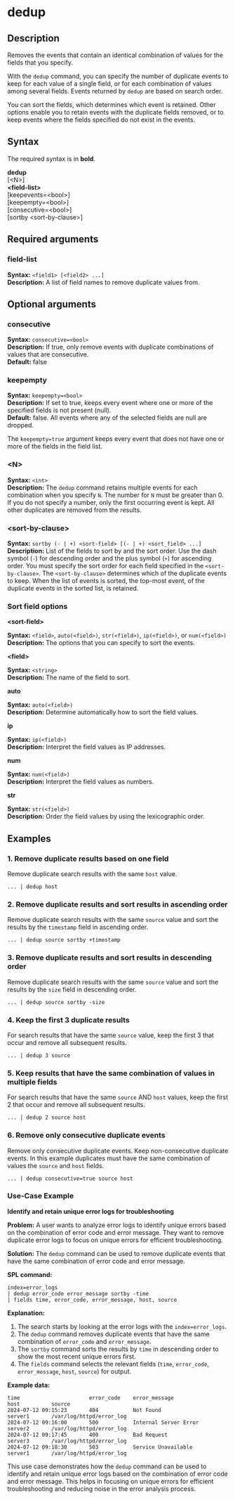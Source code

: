 # dedup

## Description

Removes the events that contain an identical combination of values for the fields that you specify.

With the `dedup` command, you can specify the number of duplicate events to keep for each value of a single field, or for each combination of values among several fields. Events returned by `dedup` are based on search order.

You can sort the fields, which determines which event is retained. Other options enable you to retain events with the duplicate fields removed, or to keep events where the fields specified do not exist in the events.

## Syntax

The required syntax is in **bold**.


**dedup** \
[\<N>] \
**\<field-list>** \
[keepevents=\<bool>] \
[keepempty=\<bool>] \
[consecutive=\<bool>] \
[sortby \<sort-by-clause>]


## Required arguments

### field-list

**Syntax:** `<field1> [<field2> ...]` \
**Description:** A list of field names to remove duplicate values from.

## Optional arguments

### consecutive

**Syntax:** `consecutive=<bool>` \
**Description:** If true, only remove events with duplicate combinations of values that are consecutive. \
**Default:** false

### keepempty

**Syntax:** `keepempty=<bool>` \
**Description:** If set to true, keeps every event where one or more of the specified fields is not present (null). \
**Default:** false. All events where any of the selected fields are null are dropped.

The `keepempty=true` argument keeps every event that does not have one or more of the fields in the field list.

### \<N>

**Syntax:** `<int>` \
**Description:** The `dedup` command retains multiple events for each combination when you specify `N`. The number for `N` must be greater than 0. If you do not specify a number, only the first occurring event is kept. All other duplicates are removed from the results.

### \<sort-by-clause>

**Syntax:** `sortby (- | +) <sort-field> [(- | +) <sort_field> ...]` \
**Description:** List of the fields to sort by and the sort order. Use the dash symbol (`-`) for descending order and the plus symbol (`+`) for ascending order. You must specify the sort order for each field specified in the `<sort-by-clause>`. The `<sort-by-clause>` determines which of the duplicate events to keep. When the list of events is sorted, the top-most event, of the duplicate events in the sorted list, is retained.

### Sort field options

**\<sort-field>**

**Syntax:** `<field>`, `auto(<field>)`, `str(<field>)`, `ip(<field>)`, or `num(<field>)` \
**Description:** The options that you can specify to sort the events.

**\<field>**

**Syntax:** `<string>` \
**Description:** The name of the field to sort.

**auto**

**Syntax:** `auto(<field>)` \
**Description:** Determine automatically how to sort the field values.

**ip**

**Syntax:** `ip(<field>)` \
**Description:** Interpret the field values as IP addresses.

**num**

**Syntax:** `num(<field>)` \
**Description:** Interpret the field values as numbers.

**str**

**Syntax:** `str(<field>)` \
**Description:** Order the field values by using the lexicographic order.

## Examples

### 1. Remove duplicate results based on one field

Remove duplicate search results with the same `host` value.

```
... | dedup host
```

### 2. Remove duplicate results and sort results in ascending order

Remove duplicate search results with the same `source` value and sort the results by the `timestamp` field in ascending order.

```
... | dedup source sortby +timestamp 
```

### 3. Remove duplicate results and sort results in descending order

Remove duplicate search results with the same `source` value and sort the results by the `size` field in descending order.

```
... | dedup source sortby -size
```

### 4. Keep the first 3 duplicate results

For search results that have the same `source` value, keep the first 3 that occur and remove all subsequent results.

```
... | dedup 3 source
```

### 5. Keep results that have the same combination of values in multiple fields

For search results that have the same `source` AND `host` values, keep the first 2 that occur and remove all subsequent results.

```
... | dedup 2 source host
```

### 6. Remove only consecutive duplicate events

Remove only consecutive duplicate events. Keep non-consecutive duplicate events. In this example duplicates must have the same combination of values the `source` and `host` fields.

```
... | dedup consecutive=true source host
```

### Use-Case Example

**Identify and retain unique error logs for troubleshooting**

**Problem:** A user wants to analyze error logs to identify unique errors based on the combination of error code and error message. They want to remove duplicate error logs to focus on unique errors for efficient troubleshooting.

**Solution:** The `dedup` command can be used to remove duplicate events that have the same combination of error code and error message.

**SPL command:**

```
index=error_logs 
| dedup error_code error_message sortby -time
| fields time, error_code, error_message, host, source
```

**Explanation:**
1. The search starts by looking at the error logs with the `index=error_logs`.
2. The `dedup` command removes duplicate events that have the same combination of `error_code` and `error_message`.
3. The `sortby` command sorts the results by `time` in descending order to show the most recent unique errors first.
4. The `fields` command selects the relevant fields (`time`, `error_code`, `error_message`, `host`, `source`) for output.

**Example data:**

```
time                      error_code    error_message                host          source
2024-07-12 09:15:23       404           Not Found                    server1       /var/log/httpd/error_log
2024-07-12 09:16:00       500           Internal Server Error        server2       /var/log/httpd/error_log
2024-07-12 09:17:45       400           Bad Request                  server3       /var/log/httpd/error_log
2024-07-12 09:18:30       503           Service Unavailable          server1       /var/log/httpd/error_log
```

This use case demonstrates how the `dedup` command can be used to identify and retain unique error logs based on the combination of error code and error message. This helps in focusing on unique errors for efficient troubleshooting and reducing noise in the error analysis process.


